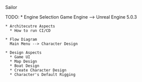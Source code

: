 Sailor

TODO:
    * Engine Selection
        Game Engine --> Unreal Engine 5.0.3

    * Architecutre Aspects
      * How to run CI/CD

    * Flow Diagram
      Main Menu --> Character Design

    * Design Aspects
      * Game UI
      * Map Design
      * Boat Design
      * Create Character Design
      * Character's Default Rigging

